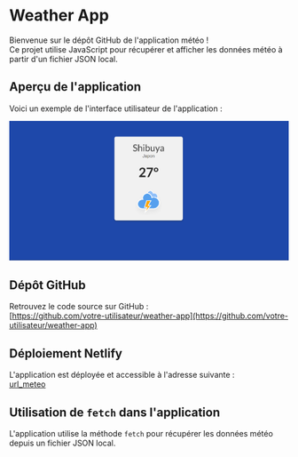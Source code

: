 
# Weather App

Bienvenue sur le dépôt GitHub de l'application météo !  
Ce projet utilise JavaScript pour récupérer et afficher les données météo à partir d'un fichier JSON local.

## Aperçu de l'application

Voici un exemple de l'interface utilisateur de l'application :

![Aperçu de l'application météo](./shibuya.png)

## Dépôt GitHub

Retrouvez le code source sur GitHub :  
[https://github.com/votre-utilisateur/weather-app](https://github.com/votre-utilisateur/weather-app)

## Déploiement Netlify

L'application est déployée et accessible à l'adresse suivante :  
[url_meteo](https://simulation-app-meteo-local.netlify.app/)

## Utilisation de `fetch` dans l'application

L'application utilise la méthode `fetch` pour récupérer les données météo depuis un fichier JSON local.

